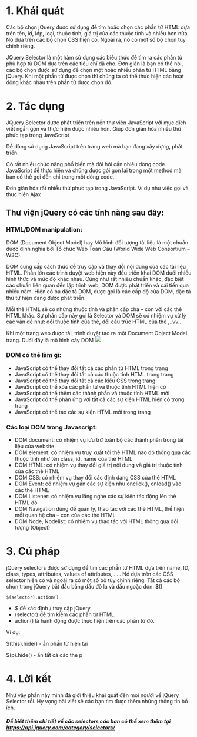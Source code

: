 # 1. Khái quát

Các bộ chọn jQuery được sử dụng để tìm hoặc chọn các phần tử HTML dựa trên tên, id, lớp, loại, thuộc tính, giá trị của các thuộc tính và nhiều hơn nữa. Nó dựa trên các bộ chọn CSS hiện có. Ngoài ra, nó có một số bộ chọn tùy chỉnh riêng. 

JQuery Selector là một hàm sử dụng các biểu thức để tìm ra các phần tử phù hợp từ DOM dựa trên các tiêu chí đã cho. Đơn giản là bạn có thể nói, các bộ chọn được sử dụng để chọn một hoặc nhiều phần tử HTML bằng jQuery. Khi một phần tử được chọn thì chúng ta có thể thực hiện các hoạt động khác nhau trên phần tử được chọn đó.
# 2. Tác dụng

JQuery Selector được phát triển trên nền thư viện JavaScript với mục đích viết ngắn gọn và thực hiện được nhiều hơn. Giúp đơn giản hóa nhiều thứ phức tạp trong JavaScript

Dễ dàng sử dụng JavaScript trên trang web mà bạn đang xây dựng, phát triển.

Có rất nhiều chức năng phổ biến mà đòi hỏi cần nhiều dòng code JavaScript để thực hiện và chúng được gói gọn lại trong một method mà bạn có thể gọi đến chỉ trong một dòng code.

Đơn giản hóa rất nhiều thứ phưc tạp trong JavaScript. Ví dụ như việc gọi và thực hiện Ajax
## Thư viện jQuery có các tính năng sau đây:
### HTML/DOM manipulation:

DOM (Document Object Model) hay Mô hình đối tượng tài liệu là một chuẩn được định nghĩa bởi Tổ chức Web Toàn Cầu (World Wide Web Consortium – W3C).

DOM cung cấp cách thức để truy cập và thay đổi nội dung của các tài liệu HTML. Phần lớn các trình duyệt web hiện này đều triển khai DOM dưới nhiều hình thức và mức độ khác nhau. Cũng như rất nhiều chuẩn khác, đặc biệt các chuẩn liên quan đến lập trình web, DOM được phát triển và cải tiến qua nhiều năm. Hiện có ba đặc tả DOM, được gọi là các cấp độ của DOM, đặc tả thứ tư hiện đang được phát triển.

Mỗi thẻ HTML sẽ có những thuộc tính và phân cấp cha – con với các thẻ HTML khác. Sự phân cấp này gọi là Selector và DOM sẽ có nhiệm vụ xử lý các vấn đề như: đổi thuộc tính của thẻ, đổi cấu trúc HTML của thẻ ,..vv..

Khi một trang web được tải, trình duyệt tạo ra một Document Object Model trang. Dưới đây là mô hình cây DOM
![](https://images.viblo.asia/097571e1-9387-4027-b587-26ecc6530e8a.png)

### DOM có thể làm gì:
*    JavaScript có thể thay đổi tất cả các phần tử HTML trong trang
*    JavaScript có thể thay đổi tất cả các thuộc tính HTML trong trang
*    JavaScript có thể thay đổi tất cả các kiểu CSS trong trang
*    JavaScript có thể xóa các phần tử và thuộc tính HTML hiện có
*    JavaScript có thể thêm các thành phần và thuộc tính HTML mới
*    JavaScript có thể phản ứng với tất cả các sự kiện HTML hiện có trong trang
*    JavaScript có thể tạo các sự kiện HTML mới trong trang
### Các loại DOM trong Javascript:
*    DOM document: có nhiệm vụ lưu trữ toàn bộ các thành phần trong tài liệu của website
*    DOM element: có nhiệm vụ truy xuất tới thẻ HTML nào đó thông qua các thuộc tính như tên class, id, name của thẻ HTML
*    DOM HTML: có nhiệm vụ thay đổi giá trị nội dung và giá trị thuộc tính của các thẻ HTML
*    DOM CSS: có nhiệm vụ thay đổi các định dạng CSS của thẻ HTML
*    DOM Event: có nhiệm vụ gán các sự kiện như onclick(), onload() vào các thẻ HTML
*    DOM Listener: có nhiệm vụ lắng nghe các sự kiện tác động lên thẻ HTML đó
*    DOM Navigation dùng để quản lý, thao tác với các thẻ HTML, thể hiện mối quan hệ cha – con của các thẻ HTML
*    DOM Node, Nodelist: có nhiệm vụ thao tác với HTML thông qua đối tượng (Object)

# 3. Cú pháp
jQuery selectors được sử dụng để tìm các phần tử HTML dựa trên name, ID, class, types, attributes, values of attributes, . . . Nó dựa trên các CSS selector hiện có và ngoài ra có một số bộ tùy chỉnh riêng.
Tất cả các bộ chọn trong jQuery bắt đầu bằng dấu đô la và dấu ngoặc đơn: $()

`$(selector).action()`

*    $ để xác định / truy cập jQuery.
*    (selector) để tìm kiếm các phần tử HTML.
*    action() là hành động được thực hiện trên các phần tử đó.

Ví dụ:

$(this).hide() - ẩn phần tử hiện tại

$(p).hide() - ẩn tất cả các thẻ p

# 4. Lời kết
Như vậy phần này mình đã giới thiệu khái quát đến mọi người về jQuery Selector rồi. Hy vọng bài viết sẽ các bạn tìm được thêm những thông tin bổ ích. 

##### Để biết thêm chi tiết về các selectors các bạn có thể xem thêm tại https://api.jquery.com/category/selectors/